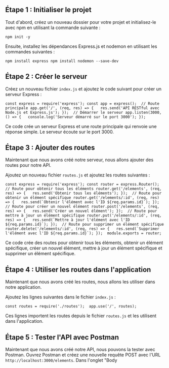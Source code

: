 ## Étape 1 : Initialiser le projet

Tout d'abord, créez un nouveau dossier pour votre projet et initialisez-le avec npm en utilisant la commande suivante :


`npm init -y`

Ensuite, installez les dépendances Express.js et nodemon en utilisant les commandes suivantes :


`npm install express npm install nodemon --save-dev`

## Étape 2 : Créer le serveur

Créez un nouveau fichier `index.js` et ajoutez le code suivant pour créer un serveur Express :


`const express = require('express'); const app = express();  // Route principale app.get('/', (req, res) => {   res.send('API RESTful avec Node.js et Express.js'); });  // Démarrer le serveur app.listen(3000, () => {   console.log('Serveur démarré sur le port 3000'); });`

Ce code crée un serveur Express et une route principale qui renvoie une réponse simple. Le serveur écoute sur le port 3000.

## Étape 3 : Ajouter des routes

Maintenant que nous avons créé notre serveur, nous allons ajouter des routes pour notre API.

Ajoutez un nouveau fichier `routes.js` et ajoutez les routes suivantes :


``const express = require('express'); const router = express.Router();  // Route pour obtenir tous les éléments router.get('/elements', (req, res) => {   res.send('Obtenir tous les éléments'); });  // Route pour obtenir un élément spécifique router.get('/elements/:id', (req, res) => {   res.send(`Obtenir l'élément avec l'ID ${req.params.id}`); });  // Route pour créer un nouvel élément router.post('/elements', (req, res) => {   res.send('Créer un nouvel élément'); });  // Route pour mettre à jour un élément spécifique router.put('/elements/:id', (req, res) => {   res.send(`Mettre à jour l'élément avec l'ID ${req.params.id}`); });  // Route pour supprimer un élément spécifique router.delete('/elements/:id', (req, res) => {   res.send(`Supprimer l'élément avec l'ID ${req.params.id}`); });  module.exports = router;``

Ce code crée des routes pour obtenir tous les éléments, obtenir un élément spécifique, créer un nouvel élément, mettre à jour un élément spécifique et supprimer un élément spécifique.

## Étape 4 : Utiliser les routes dans l'application

Maintenant que nous avons créé les routes, nous allons les utiliser dans notre application.

Ajoutez les lignes suivantes dans le fichier `index.js` :


`const routes = require('./routes');  app.use('/', routes);`

Ces lignes importent les routes depuis le fichier `routes.js` et les utilisent dans l'application.

## Étape 5 : Tester l'API avec Postman

Maintenant que nous avons créé notre API, nous pouvons la tester avec Postman. Ouvrez Postman et créez une nouvelle requête POST avec l'URL `http://localhost:3000/elements`. Dans l'onglet "Body